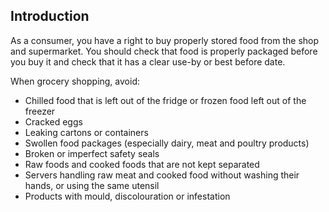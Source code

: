 ##  Introduction

As a consumer, you have a right to buy properly stored food from the shop and
supermarket. You should check that food is properly packaged before you buy it
and check that it has a clear use-by or best before date.

When grocery shopping, avoid:

  * Chilled food that is left out of the fridge or frozen food left out of the freezer 
  * Cracked eggs 
  * Leaking cartons or containers 
  * Swollen food packages (especially dairy, meat and poultry products) 
  * Broken or imperfect safety seals 
  * Raw foods and cooked foods that are not kept separated 
  * Servers handling raw meat and cooked food without washing their hands, or using the same utensil 
  * Products with mould, discolouration or infestation 
